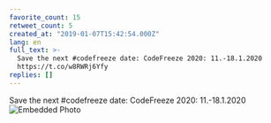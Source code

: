 ```yaml
---
favorite_count: 15
retweet_count: 5
created_at: "2019-01-07T15:42:54.000Z"
lang: en
full_text: >-
  Save the next #codefreeze date: CodeFreeze 2020: 11.-18.1.2020
  https://t.co/w8RWRj6Yfy
replies: []
---
```


Save the next #codefreeze date: CodeFreeze 2020: 11.-18.1.2020
![Embedded Photo](https://twitter-media-coderbyheart.s3.eu-north-1.amazonaws.com/1082301560246419456-DwUbhlKX4AY1cVU.jpg)
